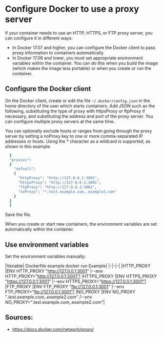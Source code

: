 # Configure Docker to use a proxy server

If your container needs to use an HTTP, HTTPS, or FTP proxy server, you can configure it in different ways:
* In Docker 17.07 and higher, you can configure the Docker client to pass proxy information to containers automatically.
* In Docker 17.06 and lower, you must set appropriate environment variables within the container. You can do this when you build the image (which makes the image less portable) or when you create or run the container.

## Configure the Docker client

On the Docker client, create or edit the file `~/.docker/config.json` in the home directory of the user which starts containers. Add JSON such as the following, substituting the type of proxy with httpsProxy or ftpProxy if necessary, and substituting the address and port of the proxy server. You can configure multiple proxy servers at the same time.

You can optionally exclude hosts or ranges from going through the proxy server by setting a noProxy key to one or more comma-separated IP addresses or hosts. Using the * character as a wildcard is supported, as shown in this example.

```bash
  {
  "proxies":
  {
    "default":
    {
      "httpProxy": "http://127.0.0.1:3001",
      "httpsProxy": "http://127.0.0.1:3001",
      "ftpProxy": "http://127.0.0.1:3001",
      "noProxy": "*.test.example.com,.example2.com"
    }
  }
  }
```

Save the file.

When you create or start new containers, the environment variables are set automatically within the container.


## Use environment variables
Set the environment variables manually:

|Variable|	Dockerfile example	docker run Example|
|-|-|-|
|HTTP_PROXY	|ENV HTTP_PROXY "http://127.0.0.1:3001"	|--env HTTP_PROXY="http://127.0.0.1:3001"|
|HTTPS_PROXY	|ENV HTTPS_PROXY "https://127.0.0.1:3001"	|--env HTTPS_PROXY="https://127.0.0.1:3001"|
|FTP_PROXY	|ENV FTP_PROXY "ftp://127.0.0.1:3001"	|--env FTP_PROXY="ftp://127.0.0.1:3001"|
|NO_PROXY	|ENV NO_PROXY "*.test.example.com,.example2.com"	|--env NO_PROXY="*.test.example.com,.example2.com"|

## Sources:
* https://docs.docker.com/network/proxy/

